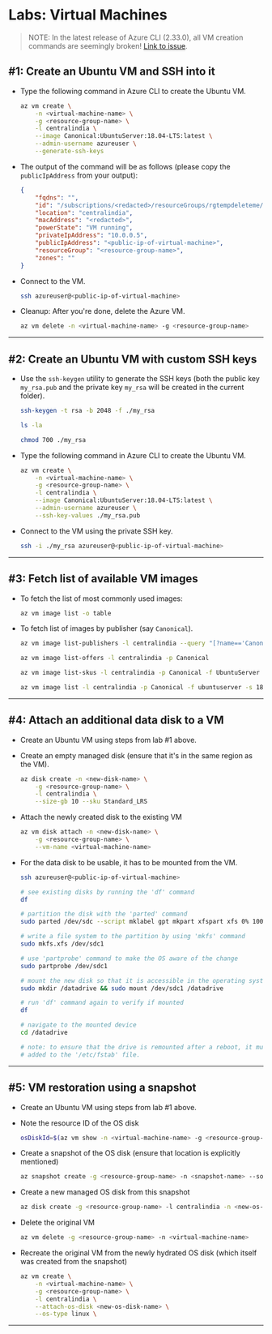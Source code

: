 # Labs: Virtual Machines

> NOTE: In the latest release of Azure CLI (2.33.0), all VM creation commands are seemingly broken! [Link to issue](https://docs.microsoft.com/en-us/answers/questions/731255/vmcustomization-subscription.html).


## #1: Create an Ubuntu VM and SSH into it

* Type the following command in Azure CLI to create the Ubuntu VM.

    ```bash
    az vm create \
        -n <virtual-machine-name> \
        -g <resource-group-name> \
        -l centralindia \
        --image Canonical:UbuntuServer:18.04-LTS:latest \
        --admin-username azureuser \
        --generate-ssh-keys
    ```

* The output of the command will be as follows (please copy the `publicIpAddress` from your output):

    ```json
    {
        "fqdns": "",
        "id": "/subscriptions/<redacted>/resourceGroups/rgtempdeleteme/providers/Microsoft.Compute/virtualMachines/<virtual-machine-name>",
        "location": "centralindia",
        "macAddress": "<redacted>",
        "powerState": "VM running",
        "privateIpAddress": "10.0.0.5",
        "publicIpAddress": "<public-ip-of-virtual-machine>",
        "resourceGroup": "<resource-group-name>",
        "zones": ""
    }
    ```

* Connect to the VM.

    ```bash
    ssh azureuser@<public-ip-of-virtual-machine>
    ```

* Cleanup: After you're done, delete the Azure VM.

    ```bash
    az vm delete -n <virtual-machine-name> -g <resource-group-name>
    ```

-----

## #2: Create an Ubuntu VM with custom SSH keys

* Use the `ssh-keygen` utility to generate the SSH keys (both the public key `my_rsa.pub` and the private key `my_rsa` will be created in the current folder).

    ```bash
    ssh-keygen -t rsa -b 2048 -f ./my_rsa

    ls -la

    chmod 700 ./my_rsa
    ```

* Type the following command in Azure CLI to create the Ubuntu VM.

    ```bash
    az vm create \
        -n <virtual-machine-name> \
        -g <resource-group-name> \
        -l centralindia \
        --image Canonical:UbuntuServer:18.04-LTS:latest \
        --admin-username azureuser \
        --ssh-key-values ./my_rsa.pub
    ```

* Connect to the VM using the private SSH key.

    ```bash
    ssh -i ./my_rsa azureuser@<public-ip-of-virtual-machine>
    ```

-----

## #3: Fetch list of available VM images

* To fetch the list of most commonly used images:

    ```bash
    az vm image list -o table
    ```

* To fetch list of images by publisher (say `Canonical`).

    ```bash
    az vm image list-publishers -l centralindia --query "[?name=='Canonical']"

    az vm image list-offers -l centralindia -p Canonical

    az vm image list-skus -l centralindia -p Canonical -f UbuntuServer

    az vm image list -l centralindia -p Canonical -f ubuntuserver -s 18.04-LTS
    ```

-----

## #4: Attach an additional data disk to a VM

* Create an Ubuntu VM using steps from lab #1 above.

* Create an empty managed disk (ensure that it's in the same region as the VM).

    ```bash
    az disk create -n <new-disk-name> \
        -g <resource-group-name> \
        -l centralindia \
        --size-gb 10 --sku Standard_LRS
    ```

* Attach the newly created disk to the existing VM

    ```bash
    az vm disk attach -n <new-disk-name> \
        -g <resource-group-name> \
        --vm-name <virtual-machine-name>
    ```

* For the data disk to be usable, it has to be mounted from the VM.

    ```bash
    ssh azureuser@<public-ip-of-virtual-machine>

    # see existing disks by running the 'df' command
    df

    # partition the disk with the 'parted' command
    sudo parted /dev/sdc --script mklabel gpt mkpart xfspart xfs 0% 100%

    # write a file system to the partition by using 'mkfs' command
    sudo mkfs.xfs /dev/sdc1

    # use 'partprobe' command to make the OS aware of the change
    sudo partprobe /dev/sdc1

    # mount the new disk so that it is accessible in the operating system.
    sudo mkdir /datadrive && sudo mount /dev/sdc1 /datadrive

    # run 'df' command again to verify if mounted
    df

    # navigate to the mounted device
    cd /datadrive

    # note: to ensure that the drive is remounted after a reboot, it must be
    # added to the '/etc/fstab' file.
    ```

-----

## #5: VM restoration using a snapshot

* Create an Ubuntu VM using steps from lab #1 above.

* Note the resource ID of the OS disk
  
    ```bash
    osDiskId=$(az vm show -n <virtual-machine-name> -g <resource-group-name> --query "storageProfile.osDisk.managedDisk.id" -o tsv)
    ```

* Create a snapshot of the OS disk (ensure that location is explicitly mentioned)

    ```bash
    az snapshot create -g <resource-group-name> -n <snapshot-name> --source $osDiskId -l centralindia
    ```

* Create a new managed OS disk from this snapshot

    ```bash
    az disk create -g <resource-group-name> -l centralindia -n <new-os-disk-name> --source <snapshot-name>
    ```

* Delete the original VM

    ```bash
    az vm delete -g <resource-group-name> -n <virtual-machine-name>
    ```

* Recreate the original VM from the newly hydrated OS disk (which itself was created from the snapshot)

    ```bash
    az vm create \
        -n <virtual-machine-name> \
        -g <resource-group-name> \
        -l centralindia \
        --attach-os-disk <new-os-disk-name> \
        --os-type linux \
    ```

-----
